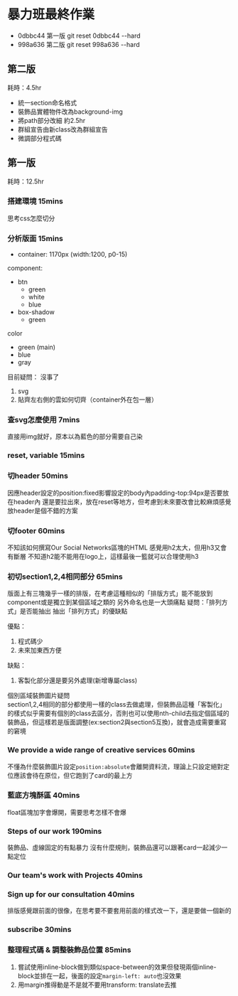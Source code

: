 # 暴力班最終作業

* 0dbbc44 第一版
git reset 0dbbc44 --hard
* 998a636 第二版
git reset 998a636 --hard
## 第二版
耗時：4.5hr
- 統一section命名格式
- 裝飾品實體物件改為background-img
- 將path部分改細 約2.5hr
- 群組宣告由新class改為群組宣告
- 微調部分程式碼
## 第一版
耗時：12.5hr
### 搭建環境 15mins
思考css怎麼切分
### 分析版面 15mins
- container: 1170px (width:1200, p0-15)

component:
- btn
  - green
  - white
  - blue
- box-shadow
  - green

color
- green (main)
- blue
- gray

目前疑問： 沒事了
1. svg
2. 貼齊左右側的雲如何切齊（container外在包一層）
### 查svg怎麼使用 7mins
直接用img就好，原本以為藍色的部分需要自己染
### reset, variable 15mins
### 切header 50mins
因應header設定的position:fixed影響設定的body內padding-top:94px是否要放在header內
還是要拉出來，放在reset等地方，但考慮到未來要改會比較麻煩感覺放header是個不錯的方案
### 切footer 60mins
不知該如何撰寫Our Social Networks區塊的HTML
感覺用h2太大，但用h3又會有斷層
不知道h2能不能用在logo上，這樣最後一籃就可以合理使用h3
### 初切section1,2,4相同部分 65mins
版面上有三塊幾乎一樣的排版，在考慮這種相似的「排版方式」能不能放到component或是獨立到某個區域之類的
另外命名也是一大頭痛點
疑問：「排列方式」是否能抽出
抽出「排列方式」的優缺點

優點：
1. 程式碼少
2. 未來加東西方便

缺點：
1. 客製化部分還是要另外處理(新增專屬class)

個別區域裝飾圖片疑問 <br>
section1,2,4相同的部分都使用一樣的class去做處理，但裝飾品這種「客製化」的樣式似乎需要有個別的class去區分，否則也可以使用nth-child去指定個區域的裝飾品，但這樣若是版面調整(ex:section2與section5互換)，就會造成需要重寫的窘境
### We provide a wide range of creative services 60mins
不懂為什麼裝飾圖片設定`position:absolute`會離開資料流，理論上只設定絕對定位應該會待在原位，但它跑到了card的最上方
### 藍底方塊酥區 40mins
float區塊加字會爆開，需要思考怎樣不會爆
### Steps of our work 190mins
裝飾品、虛線固定的有點暴力
沒有什麼規則，裝飾品還可以跟著card一起減少一點定位
### Our team's work with Projects 40mins
### Sign up for our consultation 40mins
排版感覺跟前面的很像，在思考要不要套用前面的樣式改一下，還是要做一個新的
### subscribe 30mins
### 整理程式碼 & 調整裝飾品位置 85mins
1. 嘗試使用inline-block做到類似space-between的效果但發現兩個inline-block並排在一起，後面的設定`margin-left: auto`也沒效果
2. 用margin推得動是不是就不要用transform: translate去推


